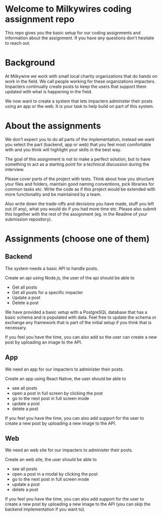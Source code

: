# Welcome to Milkywires coding assignment repo

This repo gives you the basic setup for our coding assignments and information about the assignment. If you have any questions don't hesitate to reach out.

# Background

At Milkywire we work with small local charity organizations that do hands on work in the field. We call people working for these organizations impacters. Impacters continually create posts to keep the users that support them updated with what is happening in the field.

We now want to create a system that lets impacters administer their posts using an app or the web. It is your task to help build on part of this system.

# About the assignments

We don't expect you to do all parts of the implementation, instead we want you select the part (backend, app or web) that you feel most comfortable with and you think will highlight your skills in the best way.

The goal of this assignment is not to make a perfect solution, but to have something to act as a starting point for a technical discussion during the interview.

Please cover parts of the project with tests. Think about how you structure your files and folders, maintain good naming conventions, pick libraries for common tasks etc. Write the code as if this project would be extended with more functionality and be maintained by a team.

Also write down the trade-offs and decisions you have made, stuff you left out (if any), what you would do if you had more time etc. Please also submit this together with the rest of the assignment (eg. in the Readme of your submission repository).

# Assignments (choose one of them)

## Backend

The system needs a basic API to handle posts.

Create an api using Node.js, the user of the api should be able to

- Get all posts
- Get all posts for a specific impacter
- Update a post
- Delete a post

We have provided a basic setup with a PostgreSQL database that has a basic schema and is populated with data. Feel free to update the schema or exchange any framework that is part of the initial setup if you think that is necessary.

If you feel you have the time, you can also add so the user can create a new post by uploading an image to the API.

## App

We need an app for our impacters to administer their posts.

Create an app using React Native, the user should be able to

- see all posts
- open a post in full screen by clicking the post
- go to the next post in full screen mode
- update a post
- delete a post

If you feel you have the time, you can also add support for the user to create a new post by uploading a new image to the API.

## Web

We need an web site for our impacters to administer their posts.

Create an web site, the user should be able to

- see all posts
- open a post in a modal by clicking the post
- go to the next post in full screen mode
- update a post
- delete a post

If you feel you have the time, you can also add support for the user to create a new post by uploading a new image to the API (you can skip the backend implementation if you want to).
